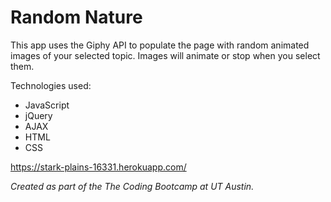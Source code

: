# Random Nature

This app uses the Giphy API to populate the page with random animated images of your selected topic. Images will animate or stop when you select them.

Technologies used:

* JavaScript
* jQuery
* AJAX
* HTML
* CSS

https://stark-plains-16331.herokuapp.com/

*Created as part of the The Coding Bootcamp at UT Austin.*
